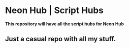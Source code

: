 # Neon Hub | Script Hubs

**This repository will have all the script hubs for Neon Hub**

## Just a casual repo with all my stuff.
